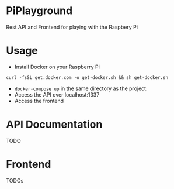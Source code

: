 # PiPlayground

Rest API and Frontend for playing with the Raspbery Pi

# Usage
- Install Docker on your Raspberry Pi

`curl -fsSL get.docker.com -o get-docker.sh && sh get-docker.sh`
- `docker-compose up` in the same directory as the project.
- Access the API over localhost:1337
- Access the frontend 
# API Documentation

TODO

# Frontend

TODOs
